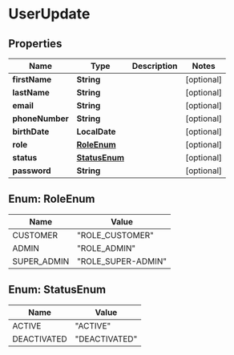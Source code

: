

# UserUpdate


## Properties

| Name | Type | Description | Notes |
|------------ | ------------- | ------------- | -------------|
|**firstName** | **String** |  |  [optional] |
|**lastName** | **String** |  |  [optional] |
|**email** | **String** |  |  [optional] |
|**phoneNumber** | **String** |  |  [optional] |
|**birthDate** | **LocalDate** |  |  [optional] |
|**role** | [**RoleEnum**](#RoleEnum) |  |  [optional] |
|**status** | [**StatusEnum**](#StatusEnum) |  |  [optional] |
|**password** | **String** |  |  [optional] |



## Enum: RoleEnum

| Name | Value |
|---- | -----|
| CUSTOMER | &quot;ROLE_CUSTOMER&quot; |
| ADMIN | &quot;ROLE_ADMIN&quot; |
| SUPER_ADMIN | &quot;ROLE_SUPER-ADMIN&quot; |



## Enum: StatusEnum

| Name | Value |
|---- | -----|
| ACTIVE | &quot;ACTIVE&quot; |
| DEACTIVATED | &quot;DEACTIVATED&quot; |




